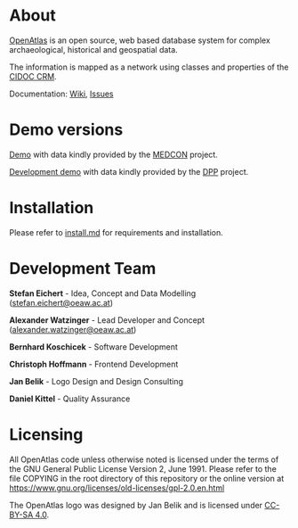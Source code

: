 # About

[OpenAtlas](https://openatlas.eu) is an open source, web based database system for complex archaeological, historical and geospatial data.

The information is mapped as a network using classes and properties of the [CIDOC CRM](http://www.cidoc-crm.org/).

Documentation: [Wiki](https://redmine.openatlas.eu/projects/uni/wiki), [Issues](https://redmine.openatlas.eu/projects/uni/issues)

# Demo versions

[Demo](https://demo.openatlas.eu) with data kindly provided by the [MEDCON](https://oeaw.academia.edu/MappingMedievalConflict) project.

[Development demo](https://demo-dev.openatlas.eu) with data kindly provided by the [DPP](https://dpp.oeaw.ac.at/) project.

# Installation

Please refer to [install.md](install.md) for requirements and installation.

# Development Team

**Stefan Eichert** - Idea, Concept and Data Modelling ([stefan.eichert@oeaw.ac.at](mailto:stefan.eichert@univie.ac.at))

**Alexander Watzinger** - Lead Developer and Concept ([alexander.watzinger@oeaw.ac.at](mailto:alexander.watzinger@oeaw.ac.at))

**Bernhard Koschicek** - Software Development

**Christoph Hoffmann** - Frontend Development

**Jan Belik** - Logo Design and Design Consulting

**Daniel Kittel** - Quality Assurance

# Licensing

All OpenAtlas code unless otherwise noted is licensed under the terms of the GNU General Public License Version 2,
June 1991. Please refer to the file COPYING in the root directory of this repository or the online version at <https://www.gnu.org/licenses/old-licenses/gpl-2.0.en.html>

The OpenAtlas logo was designed by Jan Belik and is licensed under [CC-BY-SA 4.0](https://creativecommons.org/licenses/by-sa/4.0/).
